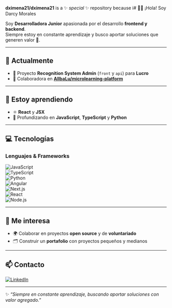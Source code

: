 
**dximena21/dximena21** is a ✨ _special_ ✨ repository because i# 👩‍💻 ¡Hola! Soy Darcy Morales  

Soy **Desarrolladora Junior** apasionada por el desarrollo **frontend y backend**.  
Siempre estoy en constante aprendizaje y busco aportar soluciones que generen valor 🚀.  

---

## 🔭 Actualmente
- 🚧 Proyecto **Recognition System Admin** (`front` y `api`) para **Lucro**  
- 🤝 Colaboradora en **[AllbaLu/microlearning-platform](https://github.com/AllbaLu/microlearning-platform)**  

---

## 🌱 Estoy aprendiendo
- ⚛️ **React** y **JSX**  
- 📌 Profundizando en **JavaScript**, **TypeScript** y **Python**  

---

## 💻 Tecnologías  

### Lenguajes & Frameworks
![JavaScript](https://img.shields.io/badge/JavaScript-F7E017?style=for-the-badge&logo=javascript&logoColor=000)  
![TypeScript](https://img.shields.io/badge/TypeScript-007ACC?style=for-the-badge&logo=typescript&logoColor=fff)  
![Python](https://img.shields.io/badge/Python-3776AB?style=for-the-badge&logo=python&logoColor=fff)  
![Angular](https://img.shields.io/badge/Angular-DD0031?style=for-the-badge&logo=angular&logoColor=fff)  
![Next.js](https://img.shields.io/badge/Next.js-000000?style=for-the-badge&logo=nextdotjs&logoColor=fff)  
![React](https://img.shields.io/badge/React-61DAFB?style=for-the-badge&logo=react&logoColor=000)  
![Node.js](https://img.shields.io/badge/Node.js-339933?style=for-the-badge&logo=nodedotjs&logoColor=fff)  

---

## 🤝 Me interesa
- 🌍 Colaborar en proyectos **open source** y de **voluntariado**  
- 🗂️ Construir un **portafolio** con proyectos pequeños y medianos  

---

## 📫 Contacto
[![LinkedIn](https://img.shields.io/badge/LinkedIn-0077B5?style=for-the-badge&logo=linkedin&logoColor=fff)](https://www.linkedin.com/in/darcy-morales-911964367/)  

---

✨ *“Siempre en constante aprendizaje, buscando aportar soluciones con valor agregado.”*  



